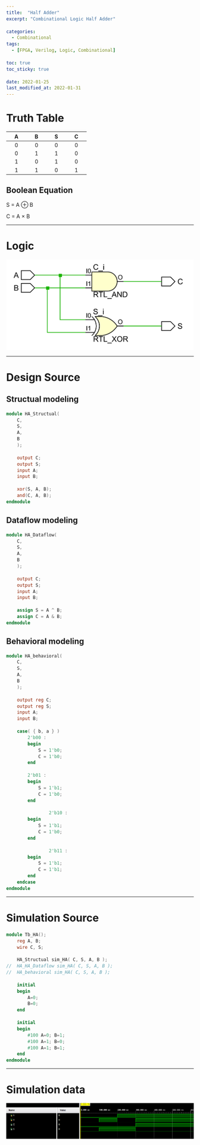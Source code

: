 ```yaml
---
title:  "Half Adder"
excerpt: "Combinational Logic Half Adder"

categories:
  - Combinational
tags:
  - [FPGA, Verilog, Logic, Combinational]

toc: true
toc_sticky: true
 
date: 2022-01-25
last_modified_at: 2022-01-31
---
```


# Truth Table

| &nbsp; &nbsp; A &nbsp; &nbsp; | &nbsp; &nbsp; B &nbsp; &nbsp; | &nbsp; &nbsp; S &nbsp; &nbsp; | &nbsp; &nbsp; C &nbsp; &nbsp; |
|:---:|:---:|:---:|:---:|
|  0  |  0  |  0  |  0  |
|  0  |  1  |  1  |  0  |
|  1  |  0  |  1  |  0  |
|  1  |  1  |  0  |  1  |

## Boolean Equation

S = A ⊕ B

C = A × B

---

# Logic

![HA](/images/2022-01-25-HA/logic.png)

---

# Design Source

## Structual modeling

```verilog
module HA_Structual(
    C,
	S,
	A,
	B
    );

	output C;
	output S;
	input A;
	input B;
    
	xor(S, A, B);
	and(C, A, B);
endmodule
```

## Dataflow modeling

```verilog
module HA_Dataflow(
	C,
	S,
	A,
	B
    );

	output C;
	output S;
	input A;
	input B;

	assign S = A ^ B;
	assign C = A & B;
endmodule
```

## Behavioral modeling

```verilog
module HA_behavioral(
	C,
	S,
	A,
	B
    );

	output reg C;
	output reg S;
	input A;
	input B;

	case( { b, a } )
		2'b00 : 
		begin
			S = 1'b0;
			C = 1'b0;
		end

		2'b01 : 
		begin
			S = 1'b1;
			C = 1'b0;
		end
            
            	2'b10 :
		begin
			S = 1'b1;
			C = 1'b0;
		end
            
            	2'b11 :
		begin
			S = 1'b1;
			C = 1'b1;
		end
	endcase
endmodule
```
---

# Simulation Source

```verilog
module Tb_HA();
	reg A, B;
	wire C, S;
    
	HA_Structual sim_HA( C, S, A, B );
//	HA_HA_Dataflow sim_HA( C, S, A, B );
//	HA_behavioral sim_HA( C, S, A, B );
    
	initial
	begin
		A=0;
		B=0;
	end
    
	initial
	begin
		#100 A=0; B=1;
		#100 A=1; B=0;
		#100 A=1; B=1;
	end
endmodule
```
---

# Simulation data

![Tb_HA](/images/2022-01-25-HA/tb.png)
